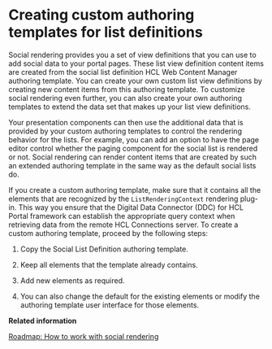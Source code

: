 # Creating custom authoring templates for list definitions

Social rendering provides you a set of view definitions that you can use to add social data to your portal pages. These list view definition content items are created from the social list definition HCL Web Content Manager authoring template. You can create your own custom list view definitions by creating new content items from this authoring template. To customize social rendering even further, you can also create your own authoring templates to extend the data set that makes up your list view definitions.

Your presentation components can then use the additional data that is provided by your custom authoring templates to control the rendering behavior for the lists. For example, you can add an option to have the page editor control whether the paging component for the social list is rendered or not. Social rendering can render content items that are created by such an extended authoring template in the same way as the default social lists do.

If you create a custom authoring template, make sure that it contains all the elements that are recognized by the `ListRenderingContext` rendering plug-in. This way you ensure that the Digital Data Connector \(DDC\) for HCL Portal framework can establish the appropriate query context when retrieving data from the remote HCL Connections server. To create a custom authoring template, proceed by the following steps:

1.  Copy the Social List Definition authoring template.

2.  Keep all elements that the template already contains.

3.  Add new elements as required.

4.  You can also change the default for the existing elements or modify the authoring template user interface for those elements.



**Related information**  


[Roadmap: How to work with social rendering](../social/soc_rendr_roadmap.md)

